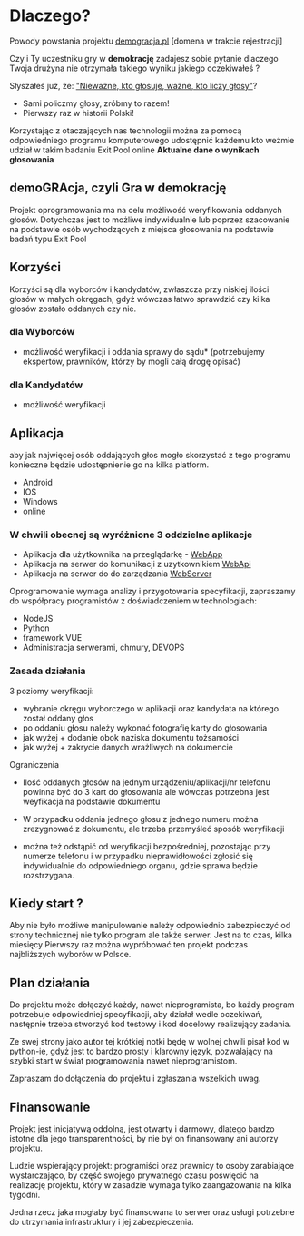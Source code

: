 # Dlaczego?
Powody powstania projektu [demogracja.pl](http://www.demogracja.pl/) [domena w trakcie rejestracji]

Czy i Ty uczestniku gry w **demokrację** zadajesz sobie pytanie dlaczego Twoja drużyna nie otrzymała takiego wyniku jakiego oczekiwałeś ?

Słyszałeś już, że: ["Nieważne, kto głosuje, ważne, kto liczy głosy"](https://pl.wikiquote.org/wiki/J%C3%B3zef_Stalin)?

+ Sami policzmy głosy, zróbmy to razem!
+ Pierwszy raz w historii Polski!

Korzystając z otaczających nas technologii można za pomocą odpowiedniego programu komputerowego udostępnić każdemu kto weźmie udział w takim badaniu Exit Pool online **Aktualne dane o wynikach głosowania**

## demoGRAcja, czyli Gra w demokrację

Projekt oprogramowania ma na celu możliwość weryfikowania oddanych głosów.
Dotychczas jest to możliwe indywidualnie lub poprzez szacowanie na podstawie osób wychodzących z miejsca głosowania na podstawie badań typu Exit Pool

## Korzyści
Korzyści są dla wyborców i kandydatów, zwłaszcza przy niskiej ilości głosów w małych okręgach, gdyż wówczas łatwo sprawdzić czy kilka głosów zostało oddanych czy nie.

### dla Wyborców
+ możliwość weryfikacji i oddania sprawy do sądu* (potrzebujemy ekspertów, prawników, którzy by mogli całą drogę opisać)

### dla Kandydatów
+ możliwość weryfikacji


## Aplikacja

aby jak najwięcej osób oddających głos mogło skorzystać z tego programu konieczne będzie udostępnienie go na kilka platform.
+ Android
+ IOS
+ Windows
+ online

### W chwili obecnej są wyróżnione 3 oddzielne aplikacje
+ Aplikacja dla użytkownika na przeglądarkę - [WebApp](https://github.com/demogracja/webapp)
+ Aplikacja na serwer do komunikacji z uzytkownikiem [WebApi](https://github.com/demogracja/webapi)
+ Aplikacja na serwer do do zarządzania [WebServer](https://github.com/demogracja/webserver)

Oprogramowanie wymaga analizy i przygotowania specyfikacji, zapraszamy do współpracy programistów z doświadczeniem w technologiach: 
+ NodeJS
+ Python
+ framework VUE
+ Administracja serwerami, chmury, DEVOPS
 
### Zasada działania

3 poziomy weryfikacji:
+ wybranie okręgu wyborczego w aplikacji oraz kandydata na którego został oddany głos
+ po oddaniu głosu należy wykonać fotografię karty do głosowania
+ jak wyżej + dodanie obok naziska dokumentu tożsamości
+ jak wyżej + zakrycie danych wrażliwych na dokumencie

Ograniczenia
+ Ilość oddanych głosów na jednym urządzeniu/aplikacji/nr telefonu powinna być do 3 kart do głosowania
ale wówczas potrzebna jest weyfikacja na podstawie dokumentu

+ W przypadku oddania jednego głosu z jednego numeru można zrezygnować z dokumentu, ale trzeba przemyśleć sposób weryfikacji
+ można też odstąpić od weryfikacji bezpośredniej, pozostając przy numerze telefonu i w przypadku nieprawidłowości zgłosić się
indywidualnie do odpowiedniego organu, gdzie sprawa będzie rozstrzygana.




## Kiedy start ?

Aby nie było możliwe manipulowanie należy odpowiednio zabezpieczyć od strony technicznej nie tylko program ale także serwer.
Jest na to czas, kilka miesięcy
Pierwszy raz można wypróbować ten projekt podczas najbliższych wyborów w Polsce. 


## Plan działania

Do projektu może dołączyć każdy, nawet nieprogramista, bo każdy program potrzebuje odpowiedniej specyfikacji, aby działał wedle oczekiwań, następnie trzeba stworzyć kod testowy i kod docelowy realizujący zadania.

Ze swej strony jako autor tej krótkiej notki będę w wolnej chwili pisał kod w python-ie, gdyż jest to bardzo prosty i klarowny język, pozwalający na szybki start w świat programowania nawet nieprogramistom.


Zapraszam do dołączenia do projektu i zgłaszania wszelkich uwag.

## Finansowanie


Projekt jest inicjatywą oddolną, jest otwarty i darmowy, dlatego bardzo istotne dla jego transparentności, by nie był on finansowany ani autorzy projektu.

Ludzie wspierający projekt: programiści oraz prawnicy to osoby zarabiające wystarczająco, by część swojego prywatnego czasu poświęcić na realizację projektu, który w zasadzie wymaga tylko zaangażowania na kilka tygodni.

Jedna rzecz jaka mogłaby być finansowana to serwer oraz usługi potrzebne do utrzymania infrastruktury i jej zabezpieczenia.



